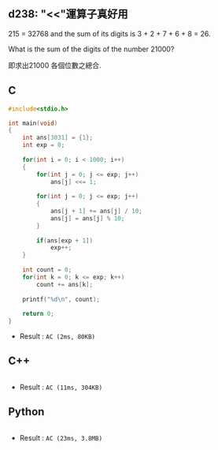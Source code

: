 ## d238: "<<"運算子真好用
215 = 32768 and the sum of its digits is 3 + 2 + 7 + 6 + 8 = 26.

What is the sum of the digits of the number 21000?

即求出21000 各個位數之總合.

## C
```C
#include<stdio.h>

int main(void)
{
	int ans[3031] = {1};
	int exp = 0;
	
	for(int i = 0; i < 1000; i++)
	{
		for(int j = 0; j <= exp; j++)
			ans[j] <<= 1;
		
		for(int j = 0; j <= exp; j++)
		{
			ans[j + 1] += ans[j] / 10;
			ans[j] = ans[j] % 10;
		}
		
		if(ans[exp + 1])
			exp++;
	}
	
	int count = 0;
	for(int k = 0; k <= exp; k++)
		count += ans[k];
	
	printf("%d\n", count);
	
	return 0;
}
```
 * Result : `AC (2ms, 80KB)`

## C++
```C++

```
 * Result : `AC (11ms, 304KB)`

## Python
```python

```
 * Result : `AC (23ms, 3.8MB)`

